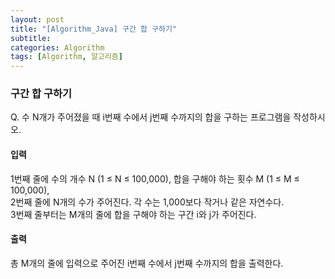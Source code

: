 ```yaml
---
layout: post
title: "[Algorithm_Java] 구간 합 구하기"
subtitle: 
categories: Algorithm
tags: [Algorithm, 알고리즘]
--- 
```

### 구간 합 구하기
Q. 수 N개가 주어졌을 때 i번째 수에서 j번째 수까지의 합을 구하는 프로그램을 작성하시오.

#### 입력
1번째 줄에 수의 개수 N (1 ≤ N ≤ 100,000), 합을 구해야 하는 횟수 M (1 ≤ M ≤ 100,000),  
2번째 줄에 N개의 수가 주어진다. 각 수는 1,000보다 작거나 같은 자연수다.  
3번째 줄부터는 M개의 줄에 합을 구해야 하는 구간 i와 j가 주어진다.  

#### 출력
총 M개의 줄에 입력으로 주어진 i번째 수에서 j번째 수까지의 합을 출력한다.

